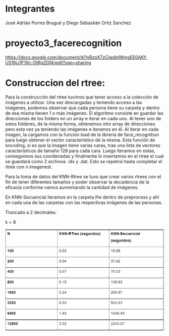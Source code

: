 # Integrantes
José Adrián Porres Brugué y
Diego Sebastián Ortiz Sanchez
# proyecto3_facerecognition
https://docs.google.com/document/d/1nRzpX7zClwdnlMmgEE0AKf-US16jJ1F1Xc-DtRgZGf4/edit?usp=sharing
# Construccion del rtree:
Para la construcción del rtree tuvimos que tener acceso a la colección de imágenes a utilizar. Una vez descargadas y teniendo acceso a las imágenes, podemos observar que cada persona tiene su carpeta y dentro de esa misma tienen 1 o más imágenes. El algoritmo consiste en guardar las direcciones de los folders en un array e iterar en cada uno. Al tener uno de estos folderes, de la misma forma, obtenemos otro array de direcciones pero esta vez ya teniendo las imágenes e iteramos en él. Al iterar en cada imagen, la cargamos con la función load de la librería de  face_recognition para luego obtener el vector característico de la misma. Esta función de encoding, si es que la imagen tiene varias caras, trae una lista de vectores característicos de tamaño 128 para cada cara. Luego iteramos en estas, conseguimos sus coordenadas y finalmente lo insertamos en el rtree el cual se guardará como 2 archivos .idx y .dat. Esto se repetirá hasta completar el rtree con n imagenest.

Para la toma de datos del KNN-Rtree se tuvo que crear varios rtrees con el fin de tener diferentes tamaños y poder observar la decadencia de la eficacia conforme vamos aumentando la cantidad de imágenes.

En KNN-Secuencial iteramos en la carpeta lfw dentro de preprocess y ahí en cada una de las carpetas con las respectivas imágenes de las personas.

Truncado a 2 decimales:

k = 8

![Screenshot](CapturaF.PNG)
